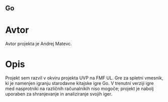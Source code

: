 ## Go
# Avtor
Avtor projekta je Andrej Matevc.
# Opis
Projekt sem razvil v okviru projekta UVP na FMF UL. Gre za spletni vmesnik, ki je namenjen igranju starodavne kitajske igre Go. V trenutni verziji igre med nasprotniki na različnih računalnikih niso mogoče; projekt je nabolj uporaben za shranjevanje in analiziranje svojih iger.